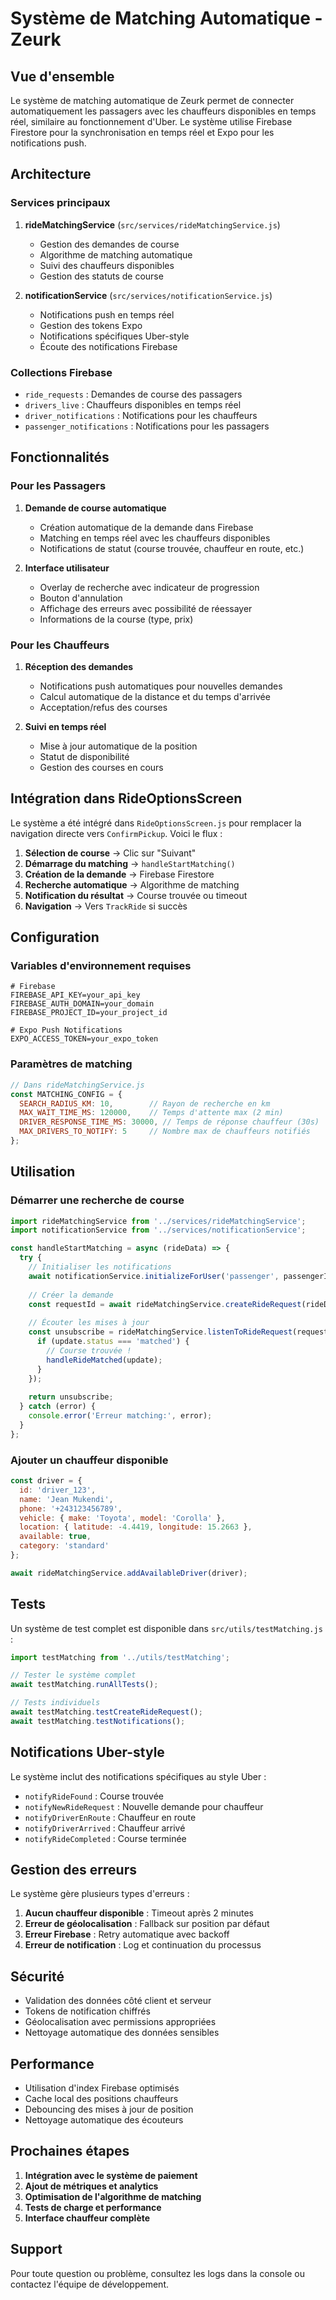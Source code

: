# Système de Matching Automatique - Zeurk

## Vue d'ensemble

Le système de matching automatique de Zeurk permet de connecter automatiquement les passagers avec les chauffeurs disponibles en temps réel, similaire au fonctionnement d'Uber. Le système utilise Firebase Firestore pour la synchronisation en temps réel et Expo pour les notifications push.

## Architecture

### Services principaux

1. **rideMatchingService** (`src/services/rideMatchingService.js`)
   - Gestion des demandes de course
   - Algorithme de matching automatique
   - Suivi des chauffeurs disponibles
   - Gestion des statuts de course

2. **notificationService** (`src/services/notificationService.js`)
   - Notifications push en temps réel
   - Gestion des tokens Expo
   - Notifications spécifiques Uber-style
   - Écoute des notifications Firebase

### Collections Firebase

- `ride_requests` : Demandes de course des passagers
- `drivers_live` : Chauffeurs disponibles en temps réel
- `driver_notifications` : Notifications pour les chauffeurs
- `passenger_notifications` : Notifications pour les passagers

## Fonctionnalités

### Pour les Passagers

1. **Demande de course automatique**
   - Création automatique de la demande dans Firebase
   - Matching en temps réel avec les chauffeurs disponibles
   - Notifications de statut (course trouvée, chauffeur en route, etc.)

2. **Interface utilisateur**
   - Overlay de recherche avec indicateur de progression
   - Bouton d'annulation
   - Affichage des erreurs avec possibilité de réessayer
   - Informations de la course (type, prix)

### Pour les Chauffeurs

1. **Réception des demandes**
   - Notifications push automatiques pour nouvelles demandes
   - Calcul automatique de la distance et du temps d'arrivée
   - Acceptation/refus des courses

2. **Suivi en temps réel**
   - Mise à jour automatique de la position
   - Statut de disponibilité
   - Gestion des courses en cours

## Intégration dans RideOptionsScreen

Le système a été intégré dans `RideOptionsScreen.js` pour remplacer la navigation directe vers `ConfirmPickup`. Voici le flux :

1. **Sélection de course** → Clic sur "Suivant"
2. **Démarrage du matching** → `handleStartMatching()`
3. **Création de la demande** → Firebase Firestore
4. **Recherche automatique** → Algorithme de matching
5. **Notification du résultat** → Course trouvée ou timeout
6. **Navigation** → Vers `TrackRide` si succès

## Configuration

### Variables d'environnement requises

```env
# Firebase
FIREBASE_API_KEY=your_api_key
FIREBASE_AUTH_DOMAIN=your_domain
FIREBASE_PROJECT_ID=your_project_id

# Expo Push Notifications
EXPO_ACCESS_TOKEN=your_expo_token
```

### Paramètres de matching

```javascript
// Dans rideMatchingService.js
const MATCHING_CONFIG = {
  SEARCH_RADIUS_KM: 10,        // Rayon de recherche en km
  MAX_WAIT_TIME_MS: 120000,    // Temps d'attente max (2 min)
  DRIVER_RESPONSE_TIME_MS: 30000, // Temps de réponse chauffeur (30s)
  MAX_DRIVERS_TO_NOTIFY: 5     // Nombre max de chauffeurs notifiés
};
```

## Utilisation

### Démarrer une recherche de course

```javascript
import rideMatchingService from '../services/rideMatchingService';
import notificationService from '../services/notificationService';

const handleStartMatching = async (rideData) => {
  try {
    // Initialiser les notifications
    await notificationService.initializeForUser('passenger', passengerId);
    
    // Créer la demande
    const requestId = await rideMatchingService.createRideRequest(rideData);
    
    // Écouter les mises à jour
    const unsubscribe = rideMatchingService.listenToRideRequest(requestId, (update) => {
      if (update.status === 'matched') {
        // Course trouvée !
        handleRideMatched(update);
      }
    });
    
    return unsubscribe;
  } catch (error) {
    console.error('Erreur matching:', error);
  }
};
```

### Ajouter un chauffeur disponible

```javascript
const driver = {
  id: 'driver_123',
  name: 'Jean Mukendi',
  phone: '+243123456789',
  vehicle: { make: 'Toyota', model: 'Corolla' },
  location: { latitude: -4.4419, longitude: 15.2663 },
  available: true,
  category: 'standard'
};

await rideMatchingService.addAvailableDriver(driver);
```

## Tests

Un système de test complet est disponible dans `src/utils/testMatching.js` :

```javascript
import testMatching from '../utils/testMatching';

// Tester le système complet
await testMatching.runAllTests();

// Tests individuels
await testMatching.testCreateRideRequest();
await testMatching.testNotifications();
```

## Notifications Uber-style

Le système inclut des notifications spécifiques au style Uber :

- `notifyRideFound` : Course trouvée
- `notifyNewRideRequest` : Nouvelle demande pour chauffeur
- `notifyDriverEnRoute` : Chauffeur en route
- `notifyDriverArrived` : Chauffeur arrivé
- `notifyRideCompleted` : Course terminée

## Gestion des erreurs

Le système gère plusieurs types d'erreurs :

1. **Aucun chauffeur disponible** : Timeout après 2 minutes
2. **Erreur de géolocalisation** : Fallback sur position par défaut
3. **Erreur Firebase** : Retry automatique avec backoff
4. **Erreur de notification** : Log et continuation du processus

## Sécurité

- Validation des données côté client et serveur
- Tokens de notification chiffrés
- Géolocalisation avec permissions appropriées
- Nettoyage automatique des données sensibles

## Performance

- Utilisation d'index Firebase optimisés
- Cache local des positions chauffeurs
- Debouncing des mises à jour de position
- Nettoyage automatique des écouteurs

## Prochaines étapes

1. **Intégration avec le système de paiement**
2. **Ajout de métriques et analytics**
3. **Optimisation de l'algorithme de matching**
4. **Tests de charge et performance**
5. **Interface chauffeur complète**

## Support

Pour toute question ou problème, consultez les logs dans la console ou contactez l'équipe de développement.